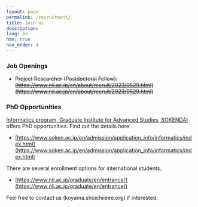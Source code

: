 ```yaml
---
layout: page
permalink: /recruitment/
title: Join us
description:
lang: en 
nav: true
nav_order: 4
---
```


### Job Openings
- ~~Project Researcher (Postdoctoral Fellow): [https://www.nii.ac.jp/en/about/recruit/2023/0529.html](https://www.nii.ac.jp/en/about/recruit/2023/0529.html)~~

### PhD Opportunities

[Informatics program, Graduate Institute for Advanced Studies, SOKENDAI](https://www.nii.ac.jp/graduate/en/) offers PhD opportunities. Find out the details here:

- [https://www.soken.ac.jp/en/admission/application_info/informatics/index.html](https://www.soken.ac.jp/en/admission/application_info/informatics/index.html)

There are several enrollment options for international students.

- [https://www.nii.ac.jp/graduate/en/entrance/](https://www.nii.ac.jp/graduate/en/entrance/)

Feel free to contact us (koyama.shoichi<i class="fas fa-at"></i>ieee.org) if interested. 
